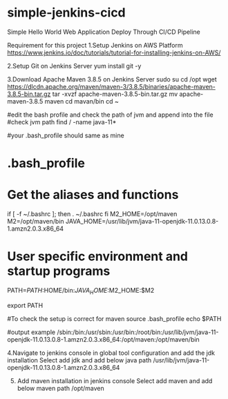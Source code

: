 # simple-jenkins-cicd
Simple Hello World Web Application Deploy Through CI/CD Pipeline

Requirement for this project
1.Setup Jenkins on AWS Platform
https://www.jenkins.io/doc/tutorials/tutorial-for-installing-jenkins-on-AWS/

2.Setup Git on Jenkins Server
yum install git -y

3.Download Apache Maven 3.8.5 on Jenkins Server
sudo su
cd /opt
wget https://dlcdn.apache.org/maven/maven-3/3.8.5/binaries/apache-maven-3.8.5-bin.tar.gz
tar -xvzf apache-maven-3.8.5-bin.tar.gz
mv apache-maven-3.8.5 maven
cd mavan/bin
cd ~

#edit the bash profile and check the path of jvm and append into the file
#check jvm path
find / -name java-11*

#your .bash_profile should same as mine
# .bash_profile

# Get the aliases and functions
if [ -f ~/.bashrc ]; then
        . ~/.bashrc
fi
M2_HOME=/opt/maven
M2=/opt/maven/bin
JAVA_HOME=/usr/lib/jvm/java-11-openjdk-11.0.13.0.8-1.amzn2.0.3.x86_64
# User specific environment and startup programs

PATH=$PATH:$HOME/bin:$JAVA_HOME:$M2_HOME:$M2

export PATH

#To check the setup is correct for maven
source .bash_profile
echo $PATH

#output example 
/sbin:/bin:/usr/sbin:/usr/bin:/root/bin:/usr/lib/jvm/java-11-openjdk-11.0.13.0.8-1.amzn2.0.3.x86_64:/opt/maven:/opt/maven/bin


4.Navigate to jenkins console in global tool configuration and add the jdk installation
Select add jdk and add below java path
/usr/lib/jvm/java-11-openjdk-11.0.13.0.8-1.amzn2.0.3.x86_64


5. Add maven installation in jenkins console
Select add maven and add below maven path
/opt/maven